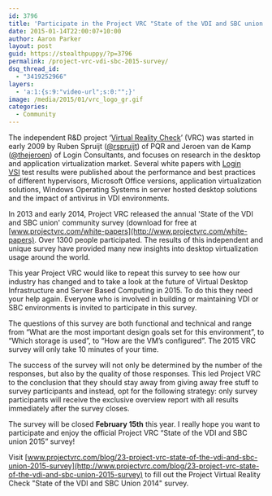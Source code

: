 ```yaml
---
id: 3796
title: 'Participate in the Project VRC "State of the VDI and SBC union 2015" survey'
date: 2015-01-14T22:00:07+10:00
author: Aaron Parker
layout: post
guid: https://stealthpuppy/?p=3796
permalink: /project-vrc-vdi-sbc-2015-survey/
dsq_thread_id:
  - "3419252966"
layers:
  - 'a:1:{s:9:"video-url";s:0:"";}'
image: /media/2015/01/vrc_logo_gr.gif
categories:
  - Community
---
```

The independent R&D project ‘[Virtual Reality Check](http://www.projectvrc.com)’ (VRC) was started in early 2009 by Ruben Spruijt ([@rspruijt](https://twitter.com/rspruijt)) of PQR and Jeroen van de Kamp ([@thejeroen](https://twitter.com/thejeroen)) of Login Consultants, and focuses on research in the desktop and application virtualization market. Several white papers with [Login VSI](http://www.loginvsi.com) test results were published about the performance and best practices of different hypervisors, Microsoft Office versions, application virtualization solutions, Windows Operating Systems in server hosted desktop solutions and the impact of antivirus in VDI environments.

In 2013 and early 2014, Project VRC released the annual 'State of the VDI and SBC union' community survey (download for free at [www.projectvrc.com/white-papers](http://www.projectvrc.com/white-papers). Over 1300 people participated. The results of this independent and unique survey have provided many new insights into desktop virtualization usage around the world.

This year Project VRC would like to repeat this survey to see how our industry has changed and to take a look at the future of Virtual Desktop Infrastructure and Server Based Computing in 2015. To do this they need your help again. Everyone who is involved in building or maintaining VDI or SBC environments is invited to participate in this survey.

The questions of this survey are both functional and technical and range from “What are the most important design goals set for this environment”, to “Which storage is used”, to “How are the VM’s configured”. The 2015 VRC survey will only take 10 minutes of your time.

The success of the survey will not only be determined by the number of the responses, but also by the quality of those responses. This led Project VRC to the conclusion that they should stay away from giving away free stuff to survey participants and instead, opt for the following strategy: only survey participants will receive the exclusive overview report with all results immediately after the survey closes.

The survey will be closed **February 15th** this year. I really hope you want to participate and enjoy the official Project VRC “State of the VDI and SBC union 2015” survey!

Visit [www.projectvrc.com/blog/23-project-vrc-state-of-the-vdi-and-sbc-union-2015-survey](http://www.projectvrc.com/blog/23-project-vrc-state-of-the-vdi-and-sbc-union-2015-survey) to fill out the Project Virtual Reality Check "State of the VDI and SBC Union 2014" survey.
